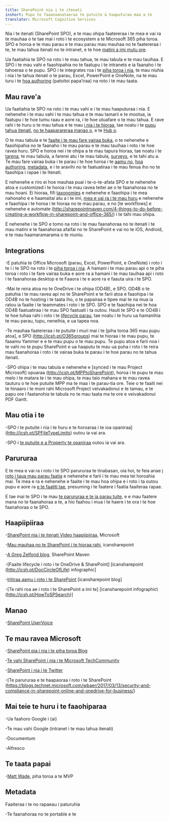 ```yaml
---
title: SharePoint nia i te itenati
inshort: Pupu te faaanaanataeraa te putuite & haaputuraa maa a te
translator: Microsoft Cognitive Services
---
```



Nia i te itenati (SharePoint SPO), e te mau ohipa faatereraa i te mea e vai ra te mauhaa o te tae mai i roto i te ecosystem a te Microsoft 365 piha toroa. SPO e horoa e te mau parau e te mau parau mau mauhaa no te faatereraa i te, te mau tahua itenati no te intranet, e te hoe [matini a imi mutu ore](http://icsh.pt/HowToSPSearch).

Ua faatiahia te SPO na roto i te mau tahua, te mau tabula e te mau tauihaa. E SPO i te mau vahi e faaohipahia no te faatupu i te intranets e ia faanaho i te tahoeraa o te pupu. SPO i te integrates roa i te [piha toroa i nia](https://technet.microsoft.com/en-us/library/word-online-service-description.aspx), te mau niuhia i nia i te tahua itenati o te parau, Excel, PowerPoint e OneNote, na te mau turu i te [hoa authoring](http://icsh.pt/CoAuthoring) (patoitoi papaʻiraa) na roto i te mau taata.

Mau raveʻa
---------

Ua faatiahia te SPO na roto i te mau vahi e i te mau haaputuraa i nia. E nehenehe i te mau vahi i te mau tahua e te mau tamarii e te mootua, ia faatupu i te hoe tumu raau e aore ra, i te hoe utuafare o te mau tahua. E rave rahi i te huru o te mau tahua e te mau [i nia i te hioraa](https://support.office.com/en-us/article/Using-templates-to-create-different-kinds-of-SharePoint-sites-449eccec-ff99-4cf3-b62e-dcfee37e8da4), tae noatu i te [pupu tahua itenati](https://support.office.com/en-us/article/what-is-a-sharepoint-team-site-75545757-36c3-46a7-beed-0aaa74f0401e), [no te haaparareraa manao o](https://support.office.com/en-us/article/what-is-a-sharepoint-communication-site-94a33429-e580-45c3-a090-5512a8070732), e te [Hub o](https://docs.microsoft.com/en-us/sharepoint/dev/features/hub-site/hub-site-overview).

O te mau tabula e te [faaite i te mau fare vairaa buka](http://icsh.pt/SPDocLibs), o te nehenehe e faaohipahia no te faanaho i te mau parau e te mau tauihaa i roto i te hoe ravea huru. SPO e horoa nei i te ohipa a te mau tapura hioraa, tae noatu i te [tarena](https//icsh.pt/SPCalendars), te mau tabula, a farerei atu i te mau tabula, [surveys](http://icsh.pt/SPSurveyIntro), e te tahi atu a. Te mau fare vairaa buka i te parau i te hoe horoa i te [aamu no](http://icsh.pt/VersionHistory), [hoa authoring](http://icsh.pt/CoAuthoring), [metadata](http://icsh.pt/MetadataGuide), e i te aravihi no te faatuatiraa i te mau fenua iho no te faaohipa i rapae i te Itenati.

E nehenehe e riro ei hoe mauhaa puai i te-o-te-afata SPO e te nehenehe atoa e customized i te horoa i te mau ravea teitei ae o te faanahoraa no te mau hoani. Ei hioraa, fifi [taxonomies](http://sharepointmaven.com/2-ways-to-design-sharepoint-taxonomy-for-an-organization/) e nehenehe e faaohipa i te mea nahonaho e e haamaitai atu a i te imi, [mea e vai ra i te mau huru](https://technet.microsoft.com/en-us/library/cc262735.aspx) e nehenehe e faaohipa i te horoa i te hioraa no te mau parau, e no [te workflows] e nehenehe e automate (http://sharepointmaven.com/4-things-to-do-before-creating-a-workflow-in-sharepoint-and-office-365/) i te tahi mau ohipa.

E nehenehe i te SPO e tomo na roto i te mau faanahoraa no te itenati i te mau matini e te faanahoraa afaifai no te SharePoint e vai no te iOS, Android, e te mau haamaramarama o te niuniu.

Integrations
---------

-E patuhia te Office Microsoft (parau, Excel, PowerPoint, e OneNote) i roto i te i i te SPO na roto i te [piha toroa i nia](https://technet.microsoft.com/en-us/library/word-online-service-description.aspx). A hamani i te mau parau api o te piha toroa i roto i te fare vairaa buka e aore ra a hamani i te mau tauihaa api i roto i te faanahoraa desktop e te Faaora i te e aore ra e faauta uira i te SPO.

-Mai te reira atoa no te OneDrive i te ohipa (OD4B), e SPO. OD4B o te patuhia i te mau ravea api no te SharePoint e te farii atoa e faaohipa i te OD4B no te hosting i te taata iho, o te papairaa e tipee mai te na mua ia ratou ia faaite i te teammates i roto i te SPO. SPO e te faaohipa nei te hoa OD4B faatuatiraa i te mau SPO faatuati i ta outou. Hauti te SPO e te OD4B i te hoe tuhaa rahi i roto i te [lifecycle parau](http://icsh.pt/DocCircleOfLife), tae noatu i te huru ua hamanihia te mau parau, tupu, neneihia, e ua tapea noa.

-Te mauhaa faatereraa i te putuite i muri mai i te [piha toroa 365 mau pupu atoa], e SPO (http://icsh.pt/O365groups) mai te hioraa i te mau pupu, te faaamu Yammer e e te mau pupu o te mau pupu. Te pupu atoa e farii noa i te vahi no te pupu SharePoint e ua haaputu te mau ua puha i roto i te reira mau faanahoraa i roto i te vairaa buka te parau i te hoe parau no te tahua itenati.

-SPO ohipa i te mau tabula e nehenehe e [synced i te mau Project Microsoft] opuaraa (http://icsh.pt/MPPtoSharePoint), horoa i te pupu te mau melo i te matara te i te mau ohipa, te mau taio mahana e te mau ravea tauturu o te hoe putuite MPP ma te maa i te parau-tia ore. Teie o te faaiti nei te hinaaro i te moni rahi Microsoft Project veivakadonui e te tamau, e te papu ore i faatanohia te tabula no te mau taata ma te ore e veivakadonui PDF Gantt.

Mau otia i te
---------

-SPO i te putuite i nia i te huru e te horoaraa i te ioa opaniraa](http://icsh.pt/SPFileTypeLimits) outou ia vai ara.

-SPO i [te putuite e a Property te opaniraa](http://icsh.pt/SPUseLimits) outou ia vai ara.

Parururaa
---------

E te mea e vai ra i roto i te SPO parururaa te tinabasan, oia hoi, te feia anae [i roto i taua mau parau faatia](http://icsh.pt/PermissionsInSP) e nehenehe e farii i te mau mea tei horoahia mai. Te mea e ra e nehenehe e faaite i te mau hoa ohipa e i roto i ta outou pupu e aore ra [e te faatiti tae](http://icsh.pt/ExternalSharing), presuming i te faatere i faatia faaiteraa rapae.

E tae mai te SPO i te mau [te parururaa e te ia parau tuite](https://blogs.technet.microsoft.com/wbaer/2017/03/13/security-and-compliance-in-sharepoint-online-and-onedrive-for-business/), e e mau faatere mana no te faanahoraa a te, a hio faahou i mua i te haere i te ora i te hoe faanahoraa o te SPO.

Haapiipiiraa
---------

-[SharePoint nia i te itenati Video haapiipiiraa](https://support.office.com/en-us/article/SharePoint-Online-video-training-cb8ef501-84db-4427-ac77-ec2009fb8e23?ui=en-US&rs=en-US&ad=US), Microsoft

-[Mau mauhaa no te SharePoint i te hioraa rahi](http://icansharepoint.com/tools), icansharepoint

-[A Greg Zelfond blog](http://sharepointmaven.com/blog-sharepoint-best-practices/), SharePoint Maven

-[Faaite lifecycle i roto i te OneDrive & SharePoint] \[icansharepoint (http://icsh.pt/DocCircleOfLife)
    infographic\]

-[Iritiraa aamu i roto i te SharePoint](http://icsh.pt/VersionHistory)
    \[icansharepoint blog\]

-[Te rahi roa ae i roto i te SharePoint
    a imi te] \[icansharepoint infographic\ (http://icsh.pt/HowToSPSearch)]

Manao
---------

-[SharePoint UserVoice](https://sharepoint.uservoice.com/)

Te mau ravea Microsoft
---------

-[SharePoint pia i nia i te piha toroa Blog](https://blogs.office.com/en-us/sharepoint/)

-[Te vahi SharePoint i nia i te Microsoft TechCommunity](https://techcommunity.microsoft.com/t5/SharePoint/bd-p/SharePoint_General)

-[SharePoint i nia i te Twitter](https://twitter.com/sharepoint)

-[Te parururaa e te haapaoraa i roto i te SharePoint (https://blogs.technet.microsoft.com/wbaer/2017/03/13/security-and-compliance-in-sharepoint-online-and-onedrive-for-business/)


Mai teie te huru i te faaohiparaa
--------------------

-Ua faahoro Google i (ai)

-Te mau vahi Google (intranet i te mau tahua itenati)

-Documentum

-Alfresco

Te taata papai
---------

-[Matt Wade](https://www.linkedin.com/in/thatmattwade/), piha toroa a te MVP

Metadata
--------

Faaiteraa i te no rapaeau i paturuhia

-Te faanahoraa no te portable e te


